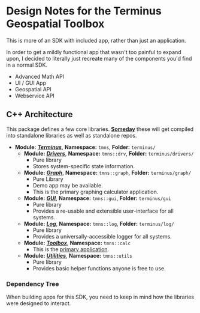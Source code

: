# Design Notes for the Terminus Geospatial Toolbox

This is more of an SDK with included app, rather than just an application. 

In order to get a mildly functional app that wasn't too painful to expand upon, I decided to literally just recreate many of the components you'd find in a normal SDK. 

- Advanced Math API
- UI / GUI App
- Geospatial API
- Webservice API

## C++ Architecture

This package defines a few core libraries.  <b><u>Someday</u></b> these will get compiled into standalone libraries as well as standalone repos. 

* **Module:** <u>***Terminus***</u>, **Namespace:** `tmns`, **Folder:** `terminus/`
   * **Module:** <u>***Drivers***</u>, **Namespace:** `tmns::drv`, **Folder:** `terminus/drivers/`
      * Pure library
      * Stores system-specific state information. 
   * **Module:** <u>***Graph***</u>, **Namespace:** `tmns::graph`, **Folder:** `terminus/graph/`
      * Pure Library
      * Demo app may be available.
      * This is the primary graphing calculator application.
   * **Module:** <u>***GUI***</u>, **Namespace:** `tmns::gui`, **Folder:** `terminus/gui`
      * Pure library
      * Provides a re-usable and extensible user-interface for all systems.
   * **Module:** <u>***Log***</u>, **Namespace:** `tmns::log`, **Folder:** `terminus/log/`
      * Pure library
      * Provides a universally-accessible logger for all systems.
   * **Module:** <u>***Toolbox***</u>, **Namespace:** `tmns::calc`
      * This is the <u>primary application</u>.
   * **Module:** <u>***Utilities***</u>, **Namespace:** `tmns::utils`
      * Pure library
      * Provides basic helper functions anyone is free to use.

### Dependency Tree

When building apps for this SDK, you need to keep in mind how the libraries were designed to interact. 
